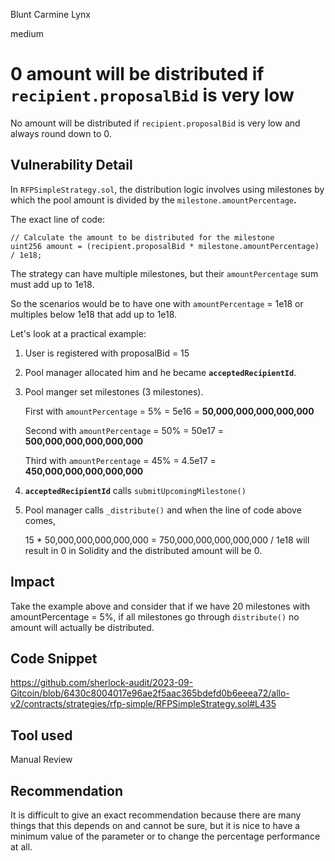 Blunt Carmine Lynx

medium

# 0 amount will be distributed if `recipient.proposalBid` is very low

No amount will be distributed if `recipient.proposalBid` is very low and always round down to 0.

## Vulnerability Detail

In `RFPSimpleStrategy.sol`, the distribution logic involves using milestones by which the pool amount is divided by the `milestone.amountPercentage`**.**

The exact line of code:

```solidity
// Calculate the amount to be distributed for the milestone
uint256 amount = (recipient.proposalBid * milestone.amountPercentage) / 1e18;
```

The strategy can have multiple milestones, but their `amountPercentage` sum must add up to 1e18.

So the scenarios would be to have one with `amountPercentage` = 1e18 or multiples below 1e18 that add up to 1e18.

Let's look at a practical example:

1. User is registered with proposalBid = 15
2. Pool manager allocated him and he became **`acceptedRecipientId`**.
3. Pool manger set milestones (3 milestones).

    First with `amountPercentage` = 5% = 5e16 = **50,000,000,000,000,000**
    
    Second with `amountPercentage` = 50% = 50e17 = **500,000,000,000,000,000**
    
    Third with `amountPercentage` = 45% = 4.5e17 = **450,000,000,000,000,000**
    
4. **`acceptedRecipientId`** calls `submitUpcomingMilestone()`
5. Pool manager calls `_distribute()` and when the line of code above comes,
    
    15 * 50,000,000,000,000,000 = 750,000,000,000,000,000 / 1e18 will result in 0 in Solidity and the distributed amount will be 0.
    

## Impact

Take the example above and consider that if we have 20 milestones with amountPercentage = 5%, if all milestones go through `distribute()` no amount will actually be distributed.

## Code Snippet

https://github.com/sherlock-audit/2023-09-Gitcoin/blob/6430c8004017e96ae2f5aac365bdefd0b6eeea72/allo-v2/contracts/strategies/rfp-simple/RFPSimpleStrategy.sol#L435

## Tool used

Manual Review

## Recommendation
It is difficult to give an exact recommendation because there are many things that this depends on and cannot be sure, but it is nice to have a minimum value of the parameter or to change the percentage performance at all.